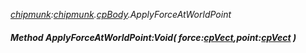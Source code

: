 _[chipmunk](../../modules/chipmunk/chipmunk-module.md):[chipmunk](../../modules/chipmunk/chipmunk-module.md).[cpBody](../../modules/chipmunk/chipmunk-cpbody.md).ApplyForceAtWorldPoint_
##### Method ApplyForceAtWorldPoint:Void( force:[cpVect](../../modules/chipmunk/chipmunk-cpvect.md),point:[cpVect](../../modules/chipmunk/chipmunk-cpvect.md) )
